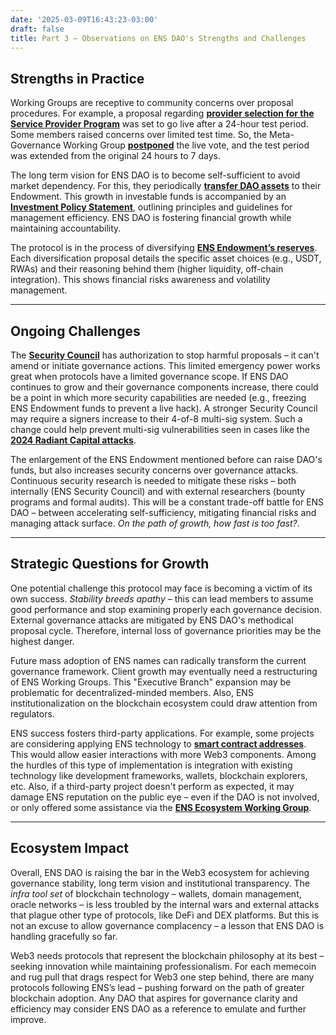 ```yaml
---
date: '2025-03-09T16:43:23-03:00'
draft: false
title: Part 3 – Observations on ENS DAO's Strengths and Challenges
---
```


## Strengths in Practice

Working Groups are receptive to community concerns over proposal procedures. For example, a proposal regarding [**provider selection for the Service Provider Program**](https://snapshot.box/#/s:spp-test.eth/proposal/0xe5c5f5772c93d1336e29a9f7a8f3890f1ace5456fb2794c34d10a57b82f2108d) was set to go live after a 24-hour test period. Some members raised concerns over limited test time. So, the Meta-Governance Working Group [**postponed**](https://x.com/ENS_DAO/status/1917342287379718387) the live vote, and the test period was extended from the original 24 hours to 7 days.

The long term vision for ENS DAO is to become self-sufficient to avoid market dependency. For this, they periodically [**transfer DAO assets**](https://www.tally.xyz/gov/ens/proposal/31309365093913580207991288430108338667724061355449265288906484597789511363394) to their Endowment. This growth in investable funds is accompanied by an [**Investment Policy Statement**](https://snapshot.box/#/s:ens.eth/proposal/0x085a1e40c264ffd44567b6dce889f5943e72cfa8442eaeb81819261a38f0bd0a), outlining principles and guidelines for management efficiency. ENS DAO is fostering financial growth while maintaining accountability.

The protocol is in the process of diversifying [**ENS Endowment’s reserves**](https://www.tally.xyz/gov/ens/proposal/7404040509873168432228479064563591804702835162347907107082011204120525681390). Each diversification proposal details the specific asset choices (e.g., USDT, RWAs) and their reasoning behind them (higher liquidity, off-chain integration). This shows financial risks awareness and volatility management.

---

## Ongoing Challenges

The [**Security Council**](https://basics.ensdao.org/security-council) has authorization to stop harmful proposals – it can't amend or initiate governance actions. This limited emergency power works great when protocols have a limited governance scope. If ENS DAO continues to grow and their governance components increase, there could be a point in which more security capabilities are needed (e.g., freezing ENS Endowment funds to prevent a live hack). A stronger Security Council may require a signers increase to their 4-of-8 multi-sig system. Such a change could help prevent multi-sig vulnerabilities seen in cases like the [**2024 Radiant Capital attacks**](https://rekt.news/radiant-capital-rekt2).

The enlargement of the ENS Endowment mentioned before can raise DAO's funds, but also increases security concerns over governance attacks. Continuous security research is needed to mitigate these risks – both internally (ENS Security Council) and with external researchers (bounty programs and formal audits). This will be a constant trade-off battle for ENS DAO – between accelerating self-sufficiency, mitigating financial risks and managing attack surface. *On the path of growth, how fast is too fast?*.

---

## Strategic Questions for Growth

One potential challenge this protocol may face is becoming a victim of its own success. *Stability breeds apathy* – this can lead members to assume good performance and stop examining properly each governance decision. External governance attacks are mitigated by ENS DAO's methodical proposal cycle. Therefore, internal loss of governance priorities may be the highest danger.

Future mass adoption of ENS names can radically transform the current governance framework. Client growth may eventually need a restructuring of ENS Working Groups. This "Executive Branch" expansion may be problematic for decentralized-minded members. Also, ENS institutionalization on the blockchain ecosystem could draw attention from regulators.

ENS success fosters third-party applications. For example, some projects are considering applying ENS technology to [**smart contract addresses**](https://discuss.ens.domains/t/smart-contract-naming-with-enscribe/20657). This would allow easier interactions with more Web3 components. Among the hurdles of this type of implementation is integration with existing technology like development frameworks, wallets, blockchain explorers, etc. Also, if a third-party project doesn't perform as expected, it may damage ENS reputation on the public eye – even if the DAO is not involved, or only offered some assistance via the [**ENS Ecosystem Working Group**](https://basics.ensdao.org/ens-ecosystem-wg).

---

## Ecosystem Impact

Overall, ENS DAO is raising the bar in the Web3 ecosystem for achieving governance stability, long term vision and institutional transparency. The *infra tool set* of blockchain technology – wallets, domain management, oracle networks – is less troubled by the internal wars and external attacks that plague other type of protocols, like DeFi and DEX platforms. But this is not an excuse to allow governance complacency – a lesson that ENS DAO is handling gracefully so far.

Web3 needs protocols that represent the blockchain philosophy at its best – seeking innovation while maintaining professionalism. For each memecoin and rug pull that drags respect for Web3 one step behind, there are many protocols following ENS’s lead – pushing forward on the path of greater blockchain adoption. Any DAO that aspires for governance clarity and efficiency may consider ENS DAO as a reference to emulate and further improve.
